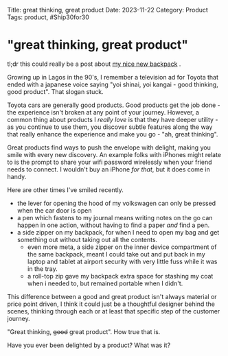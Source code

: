 Title: great thinking, great product
Date: 2023-11-22
Category: Product
Tags: product, #Ship30for30

# "great thinking, great product"

tl;dr this could really be a post about [my nice new backpack](https://www.moleskine.com/en-us/shop/bags/backpacks/metro-backpack/rolltop-backpack-black-8056420854206.html) . 

Growing up in Lagos in the 90's, I remember a television ad for Toyota that ended with a japanese voice saying "yoi shinai, yoi kangai - good thinking, good product". That slogan stuck.

Toyota cars are generally good products. Good products get the job done - the experience isn't broken at any point of your journey. However, a common thing about products I *really love* is that they have deeper utility  - as you continue to use them, you discover subtle features along the way that really enhance the experience and make you go - "ah, great thinking". 

Great products find ways to push the envelope with delight, making you smile with every new discovery. An example folks with iPhones might relate to is the prompt to share your wifi password wirelessly when your friend needs to connect. I wouldn't buy an iPhone *for that*, but it does come in handy.

Here are other times I've smiled recently.

- the lever for opening the hood of my volkswagen can only be pressed when the car door is open
- a pen which fastens to my journal means writing notes on the go can happen in one action, without having to find a paper *and* find a pen.
- a side zipper on my backpack, for when I need to open my bag and get something out without taking out all the contents. 
	- even more meta, a side zipper on the inner device compartment of the same backpack, meant I could take out and put back in my laptop and tablet at airport security with very little fuss while it was in the tray.
	- a roll-top zip gave my backpack extra space  for stashing my coat when i needed to, but remained portable when I didn't.
 
This difference between a good and great product isn't always material or price point driven, I think it could just be a thoughtful designer behind the scenes, thinking through each or at least that specific step of the customer journey.

"Great thinking, ~~good~~ great product". How true that is. 

Have you ever been delighted by a product? What was it? 
